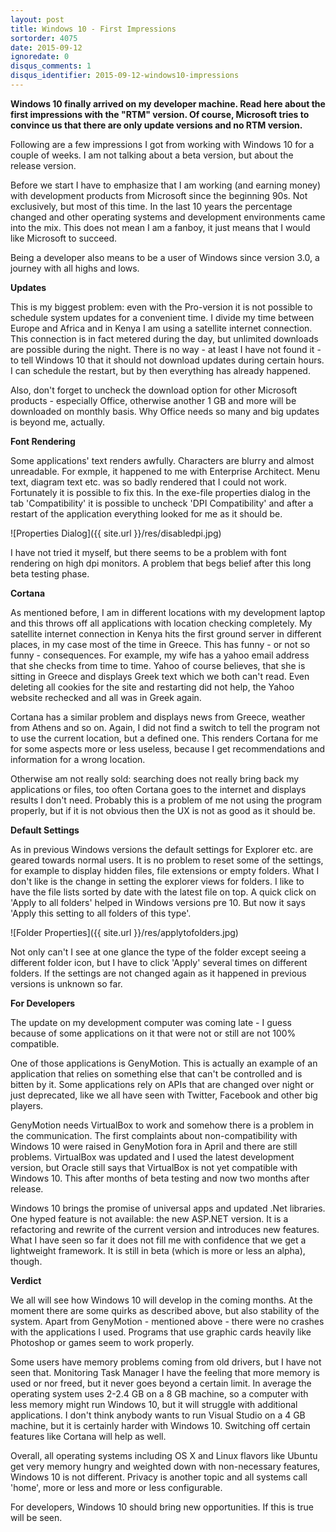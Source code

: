 ```yaml
---
layout: post
title: Windows 10 - First Impressions
sortorder: 4075
date: 2015-09-12
ignoredate: 0
disqus_comments: 1
disqus_identifier: 2015-09-12-windows10-impressions
---
```


**Windows 10 finally arrived on my developer machine. Read here about the first impressions with the "RTM" version. Of course, Microsoft tries to convince us that there are only update versions and no RTM version.**

Following are a few impressions I got from working with Windows 10 for a couple of weeks. I am not talking about a beta version, but about the release version.

Before we start I have to emphasize that I am working (and earning money) with development products from Microsoft since the beginning 90s. Not exclusively, but most of this time. In the last 10 years the percentage changed and other operating systems and development environments came into the mix. This does not mean I am a fanboy, it just means that I would like Microsoft to succeed.

Being a developer also means to be a user of Windows since version 3.0, a journey with all highs and lows.

**Updates**

This is my biggest problem: even with the Pro-version it is not possible to schedule system updates for a convenient time. I divide my time between Europe and Africa and in Kenya I am using a satellite internet connection. This connection is in fact metered during the day, but unlimited downloads are possible during the night. There is no way - at least I have not found it - to tell Windows 10 that it should not download updates during certain hours. I can schedule the restart, but by then everything has already happened.

Also, don't forget to uncheck the download option for other Microsoft products - especially Office, otherwise another 1 GB and more will be downloaded on monthly basis. Why Office needs so many and big updates is beyond me, actually.

**Font Rendering**

Some applications' text renders awfully. Characters are blurry and almost unreadable. For exmple, it happened to me with Enterprise Architect. Menu text, diagram text etc. was so badly rendered that I could not work. Fortunately it is possible to fix this. In the exe-file properties dialog in the tab 'Compatibility' it is possible to uncheck 'DPI Compatibility' and after a restart of the application everything looked for me as it should be.

![Properties Dialog]({{ site.url }}/res/disabledpi.jpg)

I have not tried it myself, but there seems to be a problem with font rendering on high dpi monitors. A problem that begs belief after this long beta testing phase.

**Cortana**

As mentioned before, I am in different locations with my development laptop and this throws off all applications with location checking completely. My satellite internet connection in Kenya hits the first ground server in different places, in my case most of the time in Greece. This has funny - or not so funny - consequences. For example, my wife has a yahoo email address that she checks from time to time. Yahoo of course believes, that she is sitting in Greece and displays Greek text which we both can't read. Even deleting all cookies for the site and restarting did not help, the Yahoo website rechecked and all was in Greek again.

Cortana has a similar problem and displays news from Greece, weather from Athens and so on. Again, I did not find a switch to tell the program not to use the current location, but a defined one. This renders Cortana for me for some aspects more or less useless, because I get recommendations and information for a wrong location.

Otherwise am not really sold: searching does not really bring back my applications or files, too often Cortana goes to the internet and displays results I don't need. Probably this is a problem of me not using the program properly, but if it is not obvious then the UX is not as good as it should be.

**Default Settings**

As in previous Windows versions the default settings for Explorer etc. are geared towards normal users. It is no problem to reset some of the settings, for example to display hidden files, file extensions or empty folders. What I don't like is the change in setting the explorer views for folders. I like to have the file lists sorted by date with the latest file on top. A quick click on 'Apply to all folders' helped in Windows versions pre 10. But now it says 'Apply this setting to all folders of this type'.

![Folder Properties]({{ site.url }}/res/applytofolders.jpg)

Not only can't I see at one glance the type of the folder except seeing a different folder icon, but I have to click 'Apply' several times on different folders. If the settings are not changed again as it happened in previous versions is unknown so far.  

**For Developers**

The update on my development computer was coming late - I guess because of some applications on it that were not or still are not 100% compatible.

One of those applications is GenyMotion. This is actually an example of an application that relies on something else that can't be controlled and is bitten by it. Some applications rely on APIs that are changed over night or just deprecated, like we all have seen with Twitter, Facebook and other big players.

GenyMotion needs VirtualBox to work and somehow there is a problem in the communication. The first complaints about non-compatibility with Windows 10 were raised in GenyMotion fora in April and there are still problems. VirtualBox was updated and I used the latest development version, but Oracle still says that VirtualBox is not yet compatible with Windows 10. This after months of beta testing and now two months after release.

Windows 10 brings the promise of universal apps and updated .Net libraries. One hyped feature is not available: the new ASP.NET version. It is a refactoring and rewrite of the current version and introduces new features. What I have seen so far it does not fill me with confidence that we get a lightweight framework. It is still in beta (which is more or less an alpha), though.

**Verdict**

We all will see how Windows 10 will develop in the coming months. At the moment there are some quirks as described above, but also stability of the system. Apart from GenyMotion - mentioned above - there were no crashes with the applications I used. Programs that use graphic cards heavily like Photoshop or games seem to work properly.

Some users have memory problems coming from old drivers, but I have not seen that. Monitoring Task Manager I have the feeling that more memory is used or nor freed, but it never goes beyond a certain limit. In average the operating system uses 2-2.4 GB on a 8 GB machine, so a computer with less memory might run Windows 10, but it will struggle with additional applications. I don't think anybody wants to run Visual Studio on a 4 GB machine, but it is certainly harder with Windows 10. Switching off certain features like Cortana will help as well.

Overall, all operating systems including OS X and Linux flavors like Ubuntu get very memory hungry and weighted down with non-necessary features, Windows 10 is not different. Privacy is another topic and all systems call 'home', more or less and more or less configurable.

For developers, Windows 10 should bring new opportunities. If this is true will be seen.  
